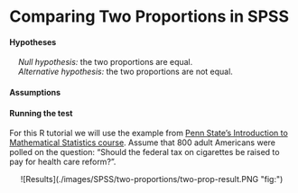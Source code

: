 
# Comparing Two Proportions in SPSS

#### Hypotheses

    *Null hypothesis:* the two proportions are equal.  
    *Alternative hypothesis:* the two proportions are not equal.

#### Assumptions

#### Running the test

For this R tutorial we will use the example from [Penn State’s
Introduction to Mathematical Statistics
course](https://online.stat.psu.edu/stat415/lesson/9/9.4). Assume that
800 adult Americans were polled on the question: “Should the federal tax
on cigarettes be raised to pay for health care reform?”.

<p align="center">
![Results](./images/SPSS/two-proportions/two-prop-result.PNG "fig:")
</p>
